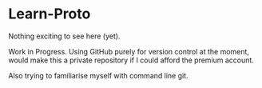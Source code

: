 Learn-Proto
===========

Nothing exciting to see here (yet).

Work in Progress. Using GitHub purely for version control at the moment, would make this a private repository if I could afford the premium account.

Also trying to familiarise myself with command line git.
